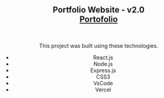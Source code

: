 <h2 align="center">
  Portfolio Website - v2.0<br/>
  <a href="[https://soumyajit.vercel.app/](https://landry-portofolio-v1-eight.vercel.app/)" target="_blank">Portofolio</a>
</h2>
<div align="center">
<!--   <img alt="Demo" src="./Images/readme-img1.png" /> -->
</div>

<br/>

<center>

This project was built using these technologies.

- React.js
- Node.js
- Express.js
- CSS3
- VsCode
- Vercel
</center>
